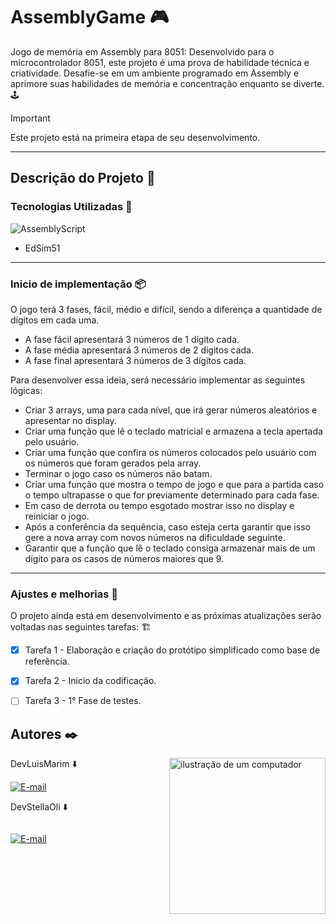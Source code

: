 # AssemblyGame 🎮

Jogo de memória em Assembly para 8051: Desenvolvido para o microcontrolador 8051, este projeto é uma prova de habilidade técnica e criatividade. Desafie-se em um ambiente programado em Assembly e aprimore suas habilidades de memória e concentração enquanto se diverte. 🕹️

> [!IMPORTANT]
> Este projeto está na primeira etapa de seu desenvolvimento.

---

## Descrição do Projeto 📑

### Tecnologias Utilizadas 🎯 

![AssemblyScript](https://img.shields.io/badge/assembly%20script-%23000000.svg?style=for-the-badge&logo=assemblyscript&logoColor=white)

- EdSim51
---
### Inicio de implementação 📦

O jogo terá 3 fases, fácil, médio e difícil, sendo a diferença a quantidade de dígitos em cada uma. 

- A fase fácil apresentará 3 números de 1 dígito cada.
- A fase média apresentará 3 números de 2 dígitos cada.
- A fase final apresentará 3 números de 3 dígitos cada.

Para desenvolver essa ideia, será necessário implementar as seguintes lógicas:

- Criar 3 arrays, uma para cada nível, que irá gerar números aleatórios e apresentar no display.
- Criar uma função que lê o teclado matricial e armazena a tecla apertada pelo usuário.
- Criar uma função que confira os números colocados pelo usuário com os números que foram gerados pela array.
- Terminar o jogo caso os números não batam.
- Criar uma função que mostra o tempo de jogo e que para a partida caso o tempo ultrapasse o que for previamente determinado para cada fase.
- Em caso de derrota ou tempo esgotado mostrar isso no display e reiniciar o jogo.
- Após a conferência da sequência, caso esteja certa garantir que isso gere a nova array com novos números na dificuldade seguinte.
- Garantir que a função que lê o teclado consiga armazenar mais de um dígito para os casos de números maiores que 9.
---

### Ajustes e melhorias 🚧

O projeto ainda está em desenvolvimento e as próximas atualizações serão voltadas nas seguintes tarefas: 🏗️

- [x] Tarefa 1 - Elaboração e criação do protótipo simplificado como base de referência.
- [x] Tarefa 2 - Inicio da codificação. 
- [ ] Tarefa 3 - 1° Fase de testes. 


## Autores ✒️  
<img src="https://raw.githubusercontent.com/MicaelliMedeiros/micaellimedeiros/master/image/computer-illustration.png" alt="ilustração de um computador" min-width="400px" max-width="250px" width="250px" align="right">


DevLuisMarim ⬇️ <div style="display:
 inline-block">[![E-mail](https://img.shields.io/badge/GitHub-181717.svg?style=for-the-badge&logo=GitHub&logoColor=white)](https://github.com/LuiisMarim)

DevStellaOli ⬇️ <div style="display: inline-block">
  
[![E-mail](https://img.shields.io/badge/GitHub-181717.svg?style=for-the-badge&logo=GitHub&logoColor=white)](https://github.com/StellaOli)


